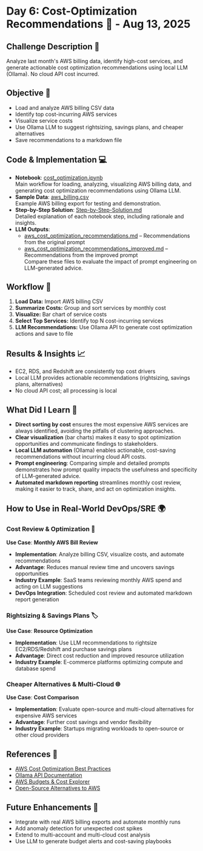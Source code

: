 # Day 6: Cost-Optimization Recommendations 💸 - Aug 13, 2025

## Challenge Description 🎯
Analyze last month's AWS billing data, identify high-cost services, and generate actionable cost optimization recommendations using local LLM (Ollama). No cloud API cost incurred.

## Objective 🚀
- Load and analyze AWS billing CSV data
- Identify top cost-incurring AWS services
- Visualize service costs
- Use Ollama LLM to suggest rightsizing, savings plans, and cheaper alternatives
- Save recommendations to a markdown file

## Code & Implementation 💻
- **Notebook**: [cost_optimization.ipynb](./cost_optimization.ipynb)  
  Main workflow for loading, analyzing, visualizing AWS billing data, and generating cost optimization recommendations using Ollama LLM.
- **Sample Data**: [aws_billing.csv](./aws_billing.csv)  
  Example AWS billing export for testing and demonstration.
- **Step-by-Step Solution**: [Step-by-Step-Solution.md](./Step-by-Step-Solution.md)  
  Detailed explanation of each notebook step, including rationale and insights.
- **LLM Outputs**:  
  - [aws_cost_optimization_recommendations.md](./aws_cost_optimization_recommendations.md) – Recommendations from the original prompt  
  - [aws_cost_optimization_recommendations_improved.md](./aws_cost_optimization_recommendations_improved.md) – Recommendations from the improved prompt  
  Compare these files to evaluate the impact of prompt engineering on LLM-generated advice.
  

## Workflow 🔄

1. **Load Data:** Import AWS billing CSV
2. **Summarize Costs:** Group and sort services by monthly cost
3. **Visualize:** Bar chart of service costs
4. **Select Top Services:** Identify top N cost-incurring services
5. **LLM Recommendations:** Use Ollama API to generate cost optimization actions and save to file

## Results & Insights 📈

- EC2, RDS, and Redshift are consistently top cost drivers
- Local LLM provides actionable recommendations (rightsizing, savings plans, alternatives)
- No cloud API cost; all processing is local

## What Did I Learn 🧠
- **Direct sorting by cost** ensures the most expensive AWS services are always identified, avoiding the pitfalls of clustering approaches.
- **Clear visualization** (bar charts) makes it easy to spot optimization opportunities and communicate findings to stakeholders.
- **Local LLM automation** (Ollama) enables actionable, cost-saving recommendations without incurring cloud API costs.
- **Prompt engineering**: Comparing simple and detailed prompts demonstrates how prompt quality impacts the usefulness and specificity of LLM-generated advice.
- **Automated markdown reporting** streamlines monthly cost review, making it easier to track, share, and act on optimization insights.

## How to Use in Real-World DevOps/SRE 🌍

### Cost Review & Optimization 💸
**Use Case**: **Monthly AWS Bill Review**
- **Implementation**: Analyze billing CSV, visualize costs, and automate recommendations
- **Advantage**: Reduces manual review time and uncovers savings opportunities
- **Industry Example**: SaaS teams reviewing monthly AWS spend and acting on LLM suggestions
- **DevOps Integration**: Scheduled cost review and automated markdown report generation

### Rightsizing & Savings Plans 🏷️
**Use Case**: **Resource Optimization**
- **Implementation**: Use LLM recommendations to rightsize EC2/RDS/Redshift and purchase savings plans
- **Advantage**: Direct cost reduction and improved resource utilization
- **Industry Example**: E-commerce platforms optimizing compute and database spend

### Cheaper Alternatives & Multi-Cloud 🌐
**Use Case**: **Cost Comparison**
- **Implementation**: Evaluate open-source and multi-cloud alternatives for expensive AWS services
- **Advantage**: Further cost savings and vendor flexibility
- **Industry Example**: Startups migrating workloads to open-source or other cloud providers


## References 📖

- [AWS Cost Optimization Best Practices](https://aws.amazon.com/architecture/cost-optimization/)
- [Ollama API Documentation](https://github.com/ollama/ollama/blob/main/docs/api.md)
- [AWS Budgets & Cost Explorer](https://docs.aws.amazon.com/cost-management/latest/userguide/budgets-managing-costs.html)
- [Open-Source Alternatives to AWS](https://github.com/open-source-aws/open-source-aws)

## Future Enhancements 🚀
- Integrate with real AWS billing exports and automate monthly runs
- Add anomaly detection for unexpected cost spikes
- Extend to multi-account and multi-cloud cost analysis
- Use LLM to generate budget alerts and cost-saving playbooks